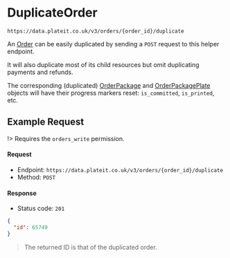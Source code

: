 # DuplicateOrder

`https://data.plateit.co.uk/v3/orders/{order_id}/duplicate`

An [Order](/objects/order.md) can be easily duplicated by sending a `POST` request to this helper endpoint.

It will also duplicate most of its child resources but omit duplicating payments and refunds.

The corresponding (duplicated) [OrderPackage](/objects/order-package.md) and [OrderPackagePlate](/objects/order-package-plate.md) objects will have their progress markers reset: `is_committed`, `is_printed`, etc.

## Example Request

!> Requires the `orders_write` permission.

<!-- tabs:start -->

#### **Request**

* Endpoint: `https://data.plateit.co.uk/v3/orders/{order_id}/duplicate`
* Method: `POST`

#### **Response**

* Status code: `201`

```json
{
  "id": 65749
}
```

> The returned ID is that of the duplicated order.

<!-- tabs:end -->